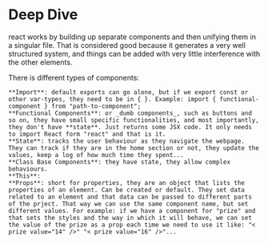 # Deep Dive

react works by building up separate components and then unifying them in a singular file. That is considered good because it generates a very well structured system, and things can be added with very little interference with the other elements.

There is different types of components:

	**Import**: default exports can go alone, but if we export const or other var-types, they need to be in { }. Example: import { functional-component } from "path-to-component";
	**Functional Components**: or _dumb components_, such as buttons and so on, they have small specific functionalities, and most importantly, they don't have **state**. Just returns some JSX code. It only needs to import React form "react" and that is it.
	**State**: tracks the user behaviour as they navigate the webpage. They can track if they are in the home section or not, they update the values, keep a log of how much time they spent...
	**Class Base Components**: they have state, they allow complex behaviours.
	**This**:
	**Props**: short for properties, they are an object that lists the properties of an element. Can be created or default. They set data related to an element and that data can be passed to different parts of the prject. That way we can use the same component name, but set different values. For example: if we have a component for "prize" and that sets the styles and the way in which it will behave, we can set the value of the prize as a prop each time we need to use it like: "< prize value="14" />" "< prize value="16" />"...
